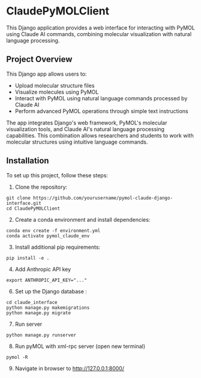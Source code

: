 # ClaudePyMOLClient

This Django application provides a web interface for interacting with PyMOL using Claude AI commands, combining molecular visualization with natural language processing.

## Project Overview

This Django app allows users to:
- Upload molecular structure files
- Visualize molecules using PyMOL
- Interact with PyMOL using natural language commands processed by Claude AI
- Perform advanced PyMOL operations through simple text instructions

The app integrates Django's web framework, PyMOL's molecular visualization tools, and Claude AI's natural language processing capabilities. This combination allows researchers and students to work with molecular structures using intuitive language commands.

## Installation

To set up this project, follow these steps:

1. Clone the repository:
  ```
  git clone https://github.com/yourusername/pymol-claude-django-interface.git
  cd ClaudePyMOLClient
  ```
2. Create a conda environment and install dependencies:
  ```
  conda env create -f environment.yml
  conda activate pymol_claude_env
  ```
3. Install additional pip requirements:
  ```
  pip install -e .
  ```
4. Add Anthropic API key
  ```
  export ANTHROPIC_API_KEY="..."
  ```
6. Set up the Django database :
  ```
  cd claude_interface
  python manage.py makemigrations
  python manage.py migrate
  ```
7. Run server
  ```
  python manage.py runserver
  ```
8. Run pyMOL with xml-rpc server (open new terminal)
  ```
  pymol -R
  ```
9. Navigate in browser to http://127.0.0.1:8000/
   
